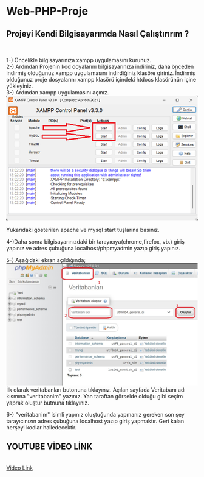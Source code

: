 # Web-PHP-Proje
<p>
<h2>Projeyi Kendi Bilgisayarımda Nasıl Çalıştırırım ?</h2><br>

1-) Öncelikle bilgisayarınıza xampp uygulamasını kurunuz.<br>
2-) Ardından Projenin kod doyalarını bilgisayarınıza indiriniz, daha önceden indirmiş olduğunuz xampp uygulamasını indirdiğiniz klasöre giriniz. İndirmiş olduğunuz proje dosyalarını xampp klasörü içindeki htdocs klasörünün içine yükleyiniz.<br>
3-) Ardından xampp uygulamasını açınız.<br>
<img src="xampp.png"><br>

Yukarıdaki gösterilen apache ve mysql start tuşlarına basınız.<br>

4-)Daha sonra bilgisayarınızdaki bir tarayıcıya(chrome,firefox, vb.) giriş yapınız ve adres çubuğuna localhost/phpmyadmin yazıp giriş yapınız.<br>

5-) Aşağıdaki ekran açıldığında; <br>
<img src="phpmyadmin.jpg"><br>
İlk olarak veritabanları butonuna tıklayınız. Açılan sayfada Veritabanı adı kısmına "veritabanim" yazınız. Yan taraftan görselde olduğu gibi seçim yaprak oluştur butnuna tıklayınız.<br>

6-) "veritabanim" isimli yapınız oluştuğunda yapmanız gereken son şey tarayıcınızın adres çubuğuna localhost yazıp giriş yapmaktır. Geri kalan herşeyi kodlar halledecektir.


<h2>YOUTUBE VİDEO LİNK</h2><br>
<a href="https://www.youtube.com/watch?v=KzRT2WQ1Ae8">Video Link</a>
</p>